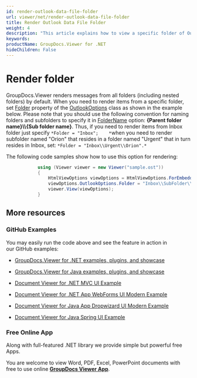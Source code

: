 ```yaml
---
id: render-outlook-data-file-folder
url: viewer/net/render-outlook-data-file-folder
title: Render Outlook Data File Folder
weight: 4
description: "This article explains how to view a specific folder of Outlook Data File with GroupDocs.Viewer within your .NET applications."
keywords: 
productName: GroupDocs.Viewer for .NET
hideChildren: False
---
```

# Render folder

GroupDocs.Viewer renders messages from all folders (including nested folders) by default. When you need to render items from a specific folder, set [Folder](https://apireference.groupdocs.com/net/viewer/groupdocs.viewer.options/outlookoptions/properties/folder) property of the [OutlookOptions](https://apireference.groupdocs.com/net/viewer/groupdocs.viewer.options/outlookoptions) class as shown in the example below. Please note that you should use the following convention for naming folders and subfolders to specify it in [FolderName](https://apireference.groupdocs.com/net/viewer/groupdocs.viewer.options/outlookoptions/properties/folder) option: **{Parent folder name}\\\\{Sub folder name}**. Thus, if you need to render items from Inbox folder just specify `*Folder = "Inbox";   
*`when you need to render subfolder named "Orion" that resides in a folder named "Urgent" that in turn resides in Inbox, set: `*Folder = "Inbox\\Urgent\\Orion".*` 

The following code samples show how to use this option for rendering:

```csharp
			using (Viewer viewer = new Viewer("sample.ost"))
            {
                HtmlViewOptions viewOptions = HtmlViewOptions.ForEmbeddedResources();
                viewOptions.OutlookOptions.Folder = "Inbox\\SubFolder\\SubFolder2";
                viewer.View(viewOptions);
            }
```

## More resources

### GitHub Examples

You may easily run the code above and see the feature in action in our GitHub examples:

*   [GroupDocs.Viewer for .NET examples, plugins, and showcase](https://github.com/groupdocs-viewer/GroupDocs.Viewer-for-.NET)
    
*   [GroupDocs.Viewer for Java examples, plugins, and showcase](https://github.com/groupdocs-viewer/GroupDocs.Viewer-for-Java)
    
*   [Document Viewer for .NET MVC UI Example](https://github.com/groupdocs-viewer/GroupDocs.Viewer-for-.NET-MVC) 
    
*   [Document Viewer for .NET App WebForms UI Modern Example](https://github.com/groupdocs-viewer/GroupDocs.Viewer-for-.NET-WebForms)
    
*   [Document Viewer for Java App Dropwizard UI Modern Example](https://github.com/groupdocs-viewer/GroupDocs.Viewer-for-Java-Dropwizard)
    
*   [Document Viewer for Java Spring UI Example](https://github.com/groupdocs-viewer/GroupDocs.Viewer-for-Java-Spring)
    

### Free Online App

Along with full-featured .NET library we provide simple but powerful free Apps.

You are welcome to view Word, PDF, Excel, PowerPoint documents with free to use online **[GroupDocs Viewer App](https://products.groupdocs.app/viewer)**.
